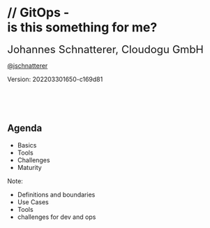 <!-- .slide: style="text-align: center !important;"  -->
<!-- .slide: data-background-image="dist/theme/images/title-black.svg"  -->
<font size="100"><i class="fab fa-git-alt" style="color: #F05133"></i>&nbsp;<i class="fas fa-sync"></i></font>
<img data-src="images/k8s_logo.svg" width="5%;" />

<h1  class="title">
    <span class="title-accent">//</span> 
    GitOps - <br/>is this something for me?
</h1>


<font size="5">Johannes Schnatterer, Cloudogu GmbH</font>
<p class="printOnly">
    <a href='https://twitter.com/jschnatterer' class="social" target="_blank">
        <i class='fab fa-twitter'></i>
        @jschnatterer
    </a>
</p>

<div class="title-version">
Version: 202203301650-c169d81
</div>

<p class="state-background" style="font-size: 0.9em">
    <a href="pdf/GitOps:%20Introduction%20to%20Continuous%20Operations%20with%20Kubernetes.pdf">
       <i class="far fa-file-pdf"></i>
</a></p>

<a class="state-background" href="https://cloudogu.github.io/gitops-talks/"><img data-src="images/qr-slides.png" width="15%"/></a>

<br/>
<br/>




## Agenda

- Basics
- Tools
- Challenges
- Maturity

Note:

- Definitions and boundaries
- Use Cases
- Tools
- challenges for dev and ops